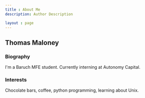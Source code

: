 ```yaml
---
title : About Me
description: Author Description

layout : page
---
```


## Thomas Maloney

### Biography

I'm a Baruch MFE student. Currently interning at Autonomy Capital.

### Interests

Chocolate bars, coffee, python programming, learning about Unix.
